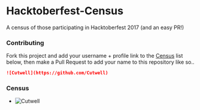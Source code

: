 # Hacktoberfest-Census
A census of those participating in Hacktoberfest 2017 (and an easy PR!)

### Contributing
Fork this project and add your username + profile link to the [Census](###Census) list below, then make a Pull Request to add your name to this repository like so..
```markdown
![Cutwell](https://github.com/Cutwell)
```

### Census
 - ![Cutwell](https://github.com/Cutwell)
